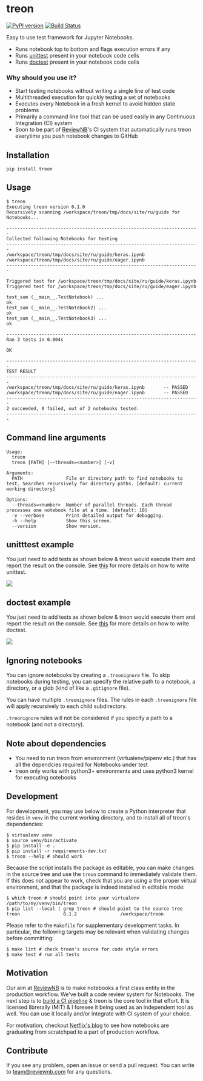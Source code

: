 # treon

[![PyPI version](https://badge.fury.io/py/treon.svg)](https://badge.fury.io/py/treon)
[![Build Status](https://travis-ci.org/ReviewNB/treon.svg?branch=master)](https://travis-ci.org/ReviewNB/treon)

Easy to use test framework for Jupyter Notebooks.
* Runs notebook top to bottom and flags execution errors if any
* Runs [unittest](https://docs.python.org/2/library/unittest.html) present in your notebook code cells
* Runs [doctest](https://docs.python.org/2/library/doctest.html) present in your notebook code cells

### Why should you use it?
* Start testing notebooks without writing a single line of test code
* Multithreaded execution for quickly testing a set of notebooks
* Executes every Notebook in a fresh kernel to avoid hidden state problems
* Primarily a command line tool that can be used easily in any Continuous Integration (CI) system
* Soon to be part of [ReviewNB](https://www.reviewnb.com/)'s CI system that automatically runs treon everytime you push notebook changes to GitHub


## Installation
```
pip install treon
```

## Usage
```
$ treon
Executing treon version 0.1.0
Recursively scanning /workspace/treon/tmp/docs/site/ru/guide for Notebooks...

-----------------------------------------------------------------------
Collected following Notebooks for testing
-----------------------------------------------------------------------
/workspace/treon/tmp/docs/site/ru/guide/keras.ipynb
/workspace/treon/tmp/docs/site/ru/guide/eager.ipynb
-----------------------------------------------------------------------

Triggered test for /workspace/treon/tmp/docs/site/ru/guide/keras.ipynb
Triggered test for /workspace/treon/tmp/docs/site/ru/guide/eager.ipynb

test_sum (__main__.TestNotebook) ...
ok
test_sum (__main__.TestNotebook2) ...
ok
test_sum (__main__.TestNotebook3) ...
ok

----------------------------------------------------------------------
Ran 3 tests in 0.004s

OK

-----------------------------------------------------------------------
TEST RESULT
-----------------------------------------------------------------------
/workspace/treon/tmp/docs/site/ru/guide/keras.ipynb       -- PASSED
/workspace/treon/tmp/docs/site/ru/guide/eager.ipynb       -- PASSED
-----------------------------------------------------------------------
2 succeeded, 0 failed, out of 2 notebooks tested.
-----------------------------------------------------------------------
```

## Command line arguments
```
Usage:
  treon
  treon [PATH] [--threads=<number>] [-v]

Arguments:
  PATH                File or directory path to find notebooks to test. Searches recursively for directory paths. [default: current working directory]

Options:
  --threads=<number>  Number of parallel threads. Each thread processes one notebook file at a time. [default: 10]
  -v --verbose        Print detailed output for debugging.
  -h --help           Show this screen.
  --version           Show version.

```

## unitttest example
You just need to add tests as shown below & treon would execute them and report the result on the console. See [this](https://docs.python.org/2/library/unittest.html) for more details on how to write unittest.

![](images/unittest.png)

## doctest example
You just need to add tests as shown below & treon would execute them and report the result on the console. See [this](https://docs.python.org/2/library/doctest.html) for more details on how to write doctest.

![](images/doctest.png)

## Ignoring notebooks

You can ignore notebooks by creating a `.treonignore` file. To skip notebooks
during testing, you can specify the relative path to a notebook, a directory,
or a glob (kind of like a `.gitignore` file).

You can have multiple `.treonignore` files. The rules in each `.treonignore`
file will apply recursively to each child subdirectory.

`.treonignore` rules will not be considered if you specify a path to a notebook
(and not a directory).

## Note about dependencies
* You need to run treon from environment (virtualenv/pipenv etc.) that has all the dependcies required for Notebooks under test
* treon only works with python3+ environments and uses python3 kernel for executing notebooks

## Development
For development, you may use below to create a Python interpreter that resides in `venv` in the current working directory, and to install all of treon's dependencies:

```
$ virtualenv venv 
$ source venv/bin/activate
$ pip install -e .
$ pip install -r requirements-dev.txt
$ treon --help # should work
```

Because the script installs the package as editable, you can make changes in the source tree and use the `treon` command to immediately validate them. If this does not appear to work, check that you are using a the proper virtual environment, and that the package is indeed installed in editable mode:

```
$ which treon # should point into your virtualenv
/path/to/my/venv/bin/treon
$ pip list --local | grep treon # should point to the source tree
treon                0.1.2                /workspace/treon
```

Please refer to the `Makefile` for supplementary development tasks.
In particular, the following targets may be relevant when validating changes before committing:

```
$ make lint # check treon's source for code style errors
$ make test # run all tests
```

## Motivation
Our aim at [ReviewNB](https://www.reviewnb.com/) is to make notebooks a first class entity in the production workflow. We've built a code review system for Notebooks. The next step is to [build a CI pipeline](https://github.com/ReviewNB/support/issues/19) & treon is the core tool in that effort. It is licensed librerally (MIT) & I foresee it being used as an independent tool as well. You can use it locally and/or integrate with CI system of your choice.

For motivation, checkout [Netflix's blog](https://medium.com/netflix-techblog/scheduling-notebooks-348e6c14cfd6) to see how notebooks are graduating from scratchpad to a part of production workflow.

## Contribute
If you see any problem, open an issue or send a pull request. You can write to team@reviewnb.com for any questions.

